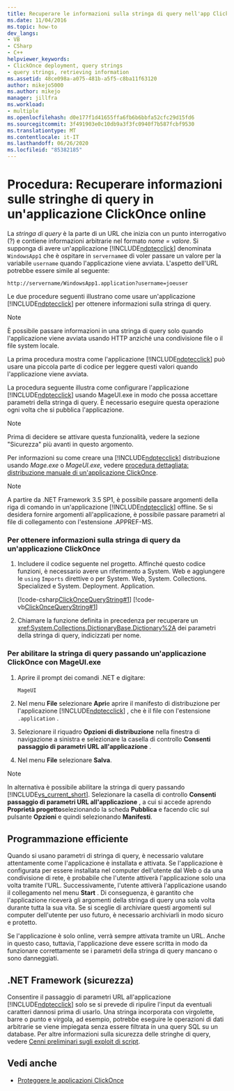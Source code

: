 ```yaml
---
title: Recuperare le informazioni sulla stringa di query nell'app ClickOnce online
ms.date: 11/04/2016
ms.topic: how-to
dev_langs:
- VB
- CSharp
- C++
helpviewer_keywords:
- ClickOnce deployment, query strings
- query strings, retrieving information
ms.assetid: 48ce098a-a075-481b-a5f5-c8ba11f63120
author: mikejo5000
ms.author: mikejo
manager: jillfra
ms.workload:
- multiple
ms.openlocfilehash: d0e177f1d41655ffa6fb6b6bbfa52cfc29d15fd6
ms.sourcegitcommit: 3f491903e0c10db9a3f3fc0940f7b587fcbf9530
ms.translationtype: MT
ms.contentlocale: it-IT
ms.lasthandoff: 06/26/2020
ms.locfileid: "85382185"
---
```

# <a name="how-to-retrieve-query-string-information-in-an-online-clickonce-application"></a>Procedura: Recuperare informazioni sulle stringhe di query in un'applicazione ClickOnce online
La *stringa di query* è la parte di un URL che inizia con un punto interrogativo (?) e contiene informazioni arbitrarie nel formato *nome = valore*. Si supponga di avere un'applicazione [!INCLUDE[ndptecclick](../deployment/includes/ndptecclick_md.md)] denominata `WindowsApp1` che è ospitare in `servername`e di voler passare un valore per la variabile `username` quando l'applicazione viene avviata. L'aspetto dell'URL potrebbe essere simile al seguente:

 `http://servername/WindowsApp1.application?username=joeuser`

 Le due procedure seguenti illustrano come usare un'applicazione [!INCLUDE[ndptecclick](../deployment/includes/ndptecclick_md.md)] per ottenere informazioni sulla stringa di query.

> [!NOTE]
> È possibile passare informazioni in una stringa di query solo quando l'applicazione viene avviata usando HTTP anziché una condivisione file o il file system locale.

 La prima procedura mostra come l'applicazione [!INCLUDE[ndptecclick](../deployment/includes/ndptecclick_md.md)] può usare una piccola parte di codice per leggere questi valori quando l'applicazione viene avviata.

 La procedura seguente illustra come configurare l'applicazione [!INCLUDE[ndptecclick](../deployment/includes/ndptecclick_md.md)] usando MageUI.exe in modo che possa accettare parametri della stringa di query. È necessario eseguire questa operazione ogni volta che si pubblica l'applicazione.

> [!NOTE]
> Prima di decidere se attivare questa funzionalità, vedere la sezione "Sicurezza" più avanti in questo argomento.

 Per informazioni su come creare una [!INCLUDE[ndptecclick](../deployment/includes/ndptecclick_md.md)] distribuzione usando *Mage.exe* o *MageUI.exe*, vedere [procedura dettagliata: distribuzione manuale di un'applicazione ClickOnce](../deployment/walkthrough-manually-deploying-a-clickonce-application.md).

> [!NOTE]
> A partire da .NET Framework 3.5 SP1, è possibile passare argomenti della riga di comando in un'applicazione [!INCLUDE[ndptecclick](../deployment/includes/ndptecclick_md.md)] offline. Se si desidera fornire argomenti all'applicazione, è possibile passare parametri al file di collegamento con l'estensione .APPREF-MS.

### <a name="to-obtain-query-string-information-from-a-clickonce-application"></a>Per ottenere informazioni sulla stringa di query da un'applicazione ClickOnce

1. Includere il codice seguente nel progetto. Affinché questo codice funzioni, è necessario avere un riferimento a System. Web e aggiungere le `using` `Imports` direttive o per System. Web, System. Collections. Specialized e System. Deployment. Application.

     [!code-csharp[ClickOnceQueryString#1](../deployment/codesnippet/CSharp/how-to-retrieve-query-string-information-in-an-online-clickonce-application_1.cs)]
     [!code-vb[ClickOnceQueryString#1](../deployment/codesnippet/VisualBasic/how-to-retrieve-query-string-information-in-an-online-clickonce-application_1.vb)]

2. Chiamare la funzione definita in precedenza per recuperare un <xref:System.Collections.DictionaryBase.Dictionary%2A> dei parametri della stringa di query, indicizzati per nome.

### <a name="to-enable-query-string-passing-in-a-clickonce-application-with-mageuiexe"></a>Per abilitare la stringa di query passando un'applicazione ClickOnce con MageUI.exe

1. Aprire il prompt dei comandi .NET e digitare:

   ```cmd
   MageUI
   ```

2. Nel menu **File** selezionare **Apri**e aprire il manifesto di distribuzione per l'applicazione [!INCLUDE[ndptecclick](../deployment/includes/ndptecclick_md.md)] , che è il file con l'estensione `.application` .

3. Selezionare il riquadro **Opzioni di distribuzione** nella finestra di navigazione a sinistra e selezionare la casella di controllo **Consenti passaggio di parametri URL all'applicazione** .

4. Nel menu **File** selezionare **Salva**.

> [!NOTE]
> In alternativa è possibile abilitare la stringa di query passando [!INCLUDE[vs_current_short](../code-quality/includes/vs_current_short_md.md)]. Selezionare la casella di controllo **Consenti passaggio di parametri URL all'applicazione** , a cui si accede aprendo **Proprietà progetto**selezionando la scheda **Pubblica** e facendo clic sul pulsante **Opzioni** e quindi selezionando **Manifesti**.

## <a name="robust-programming"></a>Programmazione efficiente
 Quando si usano parametri di stringa di query, è necessario valutare attentamente come l'applicazione è installata e attivata. Se l'applicazione è configurata per essere installata nel computer dell'utente dal Web o da una condivisione di rete, è probabile che l'utente attiverà l'applicazione solo una volta tramite l'URL. Successivamente, l'utente attiverà l'applicazione usando il collegamento nel menu **Start** . Di conseguenza, è garantito che l'applicazione riceverà gli argomenti della stringa di query una sola volta durante tutta la sua vita. Se si sceglie di archiviare questi argomenti sul computer dell'utente per uso futuro, è necessario archiviarli in modo sicuro e protetto.

 Se l'applicazione è solo online, verrà sempre attivata tramite un URL. Anche in questo caso, tuttavia, l'applicazione deve essere scritta in modo da funzionare correttamente se i parametri della stringa di query mancano o sono danneggiati.

## <a name="net-framework-security"></a>.NET Framework (sicurezza)
 Consentire il passaggio di parametri URL all'applicazione [!INCLUDE[ndptecclick](../deployment/includes/ndptecclick_md.md)] solo se si prevede di ripulire l'input da eventuali caratteri dannosi prima di usarlo. Una stringa incorporata con virgolette, barre o punto e virgola, ad esempio, potrebbe eseguire le operazioni di dati arbitrarie se viene impiegata senza essere filtrata in una query SQL su un database. Per altre informazioni sulla sicurezza delle stringhe di query, vedere [Cenni preliminari sugli exploit di script](https://msdn.microsoft.com/Library/772c7312-211a-4eb3-8d6e-eec0aa1dcc07).

## <a name="see-also"></a>Vedi anche
- [Proteggere le applicazioni ClickOnce](../deployment/securing-clickonce-applications.md)
